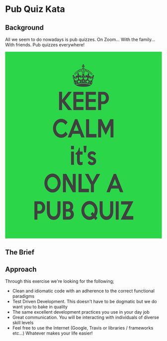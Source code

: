 # Pub Quiz Kata

## Background

All we seem to do nowadays is pub quizzes. On Zoom... With the family... With friends.  Pub quizzes everywhere!

<p align="center">
  <img width="600" height="600" src="./pub_quiz.png">
</p>



## The Brief




## Approach

Through this exercise we're looking for the following;

* Clean and idiomatic code with an adherence to the correct functional paradigms
* Test Driven Development. This doesn't have to be dogmatic but we do want you to bake in quality
* The same excellent development practices you use in your day job
* Great communication. You will be interacting with individuals of diverse skill levels
* Feel free to use the Internet (Google, Travis or libraries / frameworks etc...) Whatever makes your life easier!
